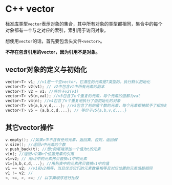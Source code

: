 # C++ vector
标准库类型`vector`表示对象的集合，其中所有对象的类型都相同，集合中的每个对象都有一个与之对应的索引，索引用于访问对象。

想使用`vector`的话，首先要包含头文件`<vector>`。

**不存在包含引用的vector，因为引用不是对象。**

## vector对象的定义与初始化
```c
vector<T> v1; //v1是一个空vector，它潜在的元素是T类型的，执行默认初始化
vector<T> v2(v1); // v2中包含v1中所有元素的副本
vector<T> v2 = v1; //等价于v2(v1)
vector<T> v3(n,val); //v3包含了n个重复的元素，每个元素的值都为val
vector<T> v4(n); //v4包含了n个重复地执行了值初始化的对象
vector<T> v5{a,b,v,d,...}; //v5包含了初始值个数的元素，每个元素都被赋予了相应的初始值
vector<T> v5 = {a,b,c,d,...}; // 等价于v5{a,b,v,d,...}
```

## 其它vector操作

```c
v.empty(); //如果v中不含有任何元素，返回真，否则，返回假
v.size(); //返回v中元素的个数
v.push_back(t); //想c的尾端添加一个值为t的元素
v[n]; //返回v中第n个位置元素的引用
v1=v2; // 用v2中的元素拷贝替换v1中的元素
v1={a,b,c,d,...}; //用列表中的元素拷贝替换v1中的值
v1 == v2; //v1和v2相等，当且仅当它们的元素数量相等且对应位置的元素值都相同
v1 != v2; //
<, <=, >, >=; // 以字典顺序进行比较
```

